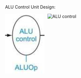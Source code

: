 ALU Control Unit Design:

<img src="pic.png"
     alt="ALU control"
     style="float: left; margin-right: 10px;" />


<img src="alu_control.jpg"
     alt="ALU control"
     style="float: left; margin-right: 10px;" />